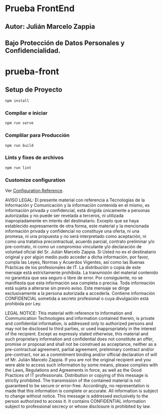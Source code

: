 # Prueba FrontEnd
## Autor: Julián Marcelo Zappia
## Bajo Protección de Datos Personales y Confidencialidad.


# prueba-front

## Setup de Proyecto
```
npm install
```

### Compilar e iniciar
```
npm run serve
```

### Complilar para Producción
```
npm run build
```

### Lints y fixes de archivos
```
npm run lint
```

### Customize configuration
Ver [Configuration Reference](https://cli.vuejs.org/config/).



AVISO LEGAL: El presente material con referencia a Tecnologías de la Información y Comunicación y la información 
contenida en el mismo, es información privada y confidencial, está dirigida únicamente a personas autorizadas
y no puede ser revelada a terceros, ni utilizada inapropiadamente en interés del destinatario. 
Excepto que se haya establecido expresamente de otra forma, este material y la mencionada información privada
y confidencial no constituye una oferta, ni una promesa, ni una propuesta y no será interpretado como aceptación, 
ni como una tratativa precontractual, acuerdo parcial, contrato preliminar y/o pre-contrato, ni como un compromiso 
vinculante y/o declaración de voluntad oficial del Sr. Julián Marcelo Zappia. 
Si Usted no es el destinatario original y por algún medio pudo acceder a dicha información, por favor, 
cumpla las Leyes, Normas y Acuerdos Vigentes, así como las Buenas Prácticas de los profesionales de IT. 
La distribución o copia de este mensaje está estrictamente prohibida. 
La transmisión del material contenido no garantiza que sea seguro o libre de error. 
Por consiguiente, no se manifiesta que esta información sea completa o precisa. 
Toda información está sujeta a alterarse sin previo aviso. 
Este mensaje se dirige exclusivamente a la persona autorizada a accederla. 
Contiene información CONFIDENCIAL sometida a secreto profesional o cuya divulgación está prohibida por Ley.

LEGAL NOTICE: This material with reference to Information and Communication Technologies and information
contained therein, is private and confidential information, is addressed only to authorized persons
and may not be disclosed to third parties, or used inappropriately in the interest of the recipient.
Except as expressly stated otherwise, this material and such proprietary information
and confidential does not constitute an offer, promise or proposal and shall not be construed as acceptance,
neither as a pre-contractual agreement, partial agreement, preliminary contract and/or pre-contract, nor as a commitment
binding and/or official declaration of will of Mr. Julián Marcelo Zappia.
If you are not the original recipient and you were able to access such information by some means, please
complies with the Laws, Regulations and Agreements in force, as well as the Good Practices of IT professionals.
Distribution or copying of this message is strictly prohibited.
The transmission of the contained material is not guaranteed to be secure or error-free.
Accordingly, no representation is made that this information is complete or accurate.
All information is subject to change without notice.
This message is addressed exclusively to the person authorized to access it.
It contains CONFIDENTIAL information subject to professional secrecy or whose disclosure is prohibited by law.